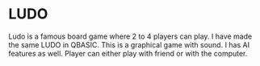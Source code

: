 # LUDO
Ludo is a famous board game where 2 to 4 players can play. I have made the same LUDO in QBASIC. This is a graphical game with sound. I has AI features as well. Player can either play with friend or with the computer.

